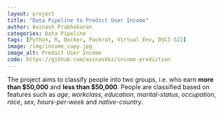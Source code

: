 ```yaml
---
layout: project
title: "Data Pipeline to Predict User Income"
author: Avinash Prabhakaran
categories: Data Pipeline
tags: [Python, R, Docker, Packrat, Virtual Env, DSCI-522]
image: /img/income_copy.jpg
image_alt: Predict User Income
code: https://github.com/avinashkz/income-prediction
---
```


The project aims to classify people into two groups, i.e. who earn **more than $50,000** and **less than $50,000**. People are classified based on features such as *age*, *workclass*, *education*, *marital-status*, *occupation*, *race*, *sex*, *hours-per-week* and *native-country*.